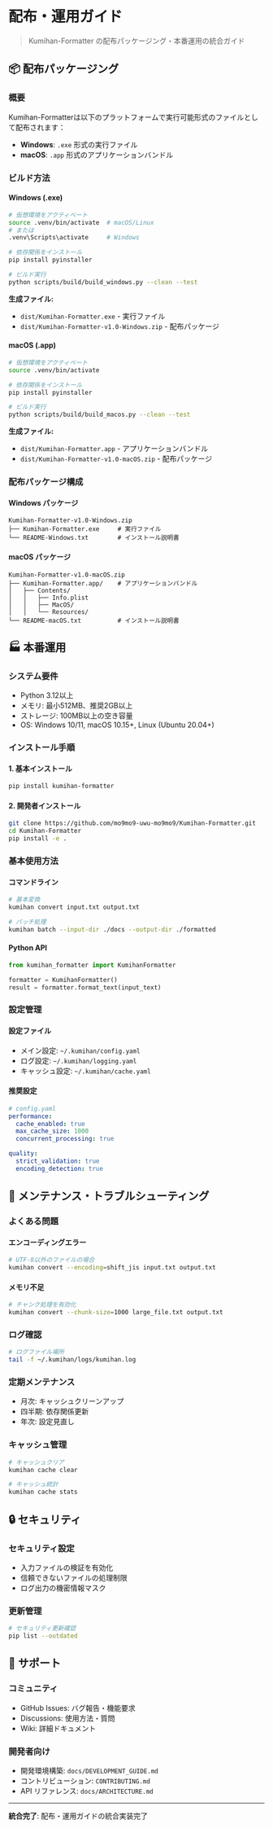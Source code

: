 # 配布・運用ガイド

> Kumihan-Formatter の配布パッケージング・本番運用の統合ガイド

## 📦 配布パッケージング

### 概要
Kumihan-Formatterは以下のプラットフォームで実行可能形式のファイルとして配布されます：
- **Windows**: `.exe` 形式の実行ファイル
- **macOS**: `.app` 形式のアプリケーションバンドル

### ビルド方法

#### Windows (.exe)
```bash
# 仮想環境をアクティベート
source .venv/bin/activate  # macOS/Linux
# または
.venv\Scripts\activate     # Windows

# 依存関係をインストール
pip install pyinstaller

# ビルド実行
python scripts/build/build_windows.py --clean --test
```

**生成ファイル:**
- `dist/Kumihan-Formatter.exe` - 実行ファイル
- `dist/Kumihan-Formatter-v1.0-Windows.zip` - 配布パッケージ

#### macOS (.app)
```bash
# 仮想環境をアクティベート
source .venv/bin/activate

# 依存関係をインストール
pip install pyinstaller

# ビルド実行
python scripts/build/build_macos.py --clean --test
```

**生成ファイル:**
- `dist/Kumihan-Formatter.app` - アプリケーションバンドル
- `dist/Kumihan-Formatter-v1.0-macOS.zip` - 配布パッケージ

### 配布パッケージ構成

#### Windows パッケージ
```
Kumihan-Formatter-v1.0-Windows.zip
├── Kumihan-Formatter.exe     # 実行ファイル
└── README-Windows.txt        # インストール説明書
```

#### macOS パッケージ
```
Kumihan-Formatter-v1.0-macOS.zip
├── Kumihan-Formatter.app/    # アプリケーションバンドル
│   ├── Contents/
│   │   ├── Info.plist
│   │   ├── MacOS/
│   │   └── Resources/
└── README-macOS.txt          # インストール説明書
```

## 🏭 本番運用

### システム要件
- Python 3.12以上
- メモリ: 最小512MB、推奨2GB以上
- ストレージ: 100MB以上の空き容量
- OS: Windows 10/11, macOS 10.15+, Linux (Ubuntu 20.04+)

### インストール手順

#### 1. 基本インストール
```bash
pip install kumihan-formatter
```

#### 2. 開発者インストール
```bash
git clone https://github.com/mo9mo9-uwu-mo9mo9/Kumihan-Formatter.git
cd Kumihan-Formatter
pip install -e .
```

### 基本使用方法

#### コマンドライン
```bash
# 基本変換
kumihan convert input.txt output.txt

# バッチ処理
kumihan batch --input-dir ./docs --output-dir ./formatted
```

#### Python API
```python
from kumihan_formatter import KumihanFormatter

formatter = KumihanFormatter()
result = formatter.format_text(input_text)
```

### 設定管理

#### 設定ファイル
- メイン設定: `~/.kumihan/config.yaml`
- ログ設定: `~/.kumihan/logging.yaml`
- キャッシュ設定: `~/.kumihan/cache.yaml`

#### 推奨設定
```yaml
# config.yaml
performance:
  cache_enabled: true
  max_cache_size: 1000
  concurrent_processing: true

quality:
  strict_validation: true
  encoding_detection: true
```

## 🔧 メンテナンス・トラブルシューティング

### よくある問題

#### エンコーディングエラー
```bash
# UTF-8以外のファイルの場合
kumihan convert --encoding=shift_jis input.txt output.txt
```

#### メモリ不足
```bash
# チャンク処理を有効化
kumihan convert --chunk-size=1000 large_file.txt output.txt
```

### ログ確認
```bash
# ログファイル場所
tail -f ~/.kumihan/logs/kumihan.log
```

### 定期メンテナンス
- 月次: キャッシュクリーンアップ
- 四半期: 依存関係更新
- 年次: 設定見直し

### キャッシュ管理
```bash
# キャッシュクリア
kumihan cache clear

# キャッシュ統計
kumihan cache stats
```

## 🔒 セキュリティ

### セキュリティ設定
- 入力ファイルの検証を有効化
- 信頼できないファイルの処理制限
- ログ出力の機密情報マスク

### 更新管理
```bash
# セキュリティ更新確認
pip list --outdated
```

## 🤝 サポート

### コミュニティ
- GitHub Issues: バグ報告・機能要求
- Discussions: 使用方法・質問
- Wiki: 詳細ドキュメント

### 開発者向け
- 開発環境構築: `docs/DEVELOPMENT_GUIDE.md`
- コントリビューション: `CONTRIBUTING.md`
- API リファレンス: `docs/ARCHITECTURE.md`

---

**統合完了**: 配布・運用ガイドの統合実装完了